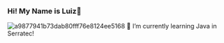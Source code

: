 ### Hi! My Name is Luiz👋
![a9877941b73dab80fff76e8124ee5168](https://user-images.githubusercontent.com/102326788/165004159-4aae7067-88dd-477d-9c4c-542251611b67.jpg)
🌱 I’m currently learning Java in Serratec!

<!--
**LuizzFelipe0/LuizzFelipe0** is a ✨ _special_ ✨ repository because its `README.md` (this file) appears on your GitHub profile.

Here are some ideas to get you started:

- 🔭 I’m currently working on ...
- 🌱 I’m currently learning ...
- 👯 I’m looking to collaborate on ...
- 🤔 I’m looking for help with ...
- 💬 Ask me about ...
- 📫 How to reach me: ...
- 😄 Pronouns: ...
- ⚡ Fun fact: ...
-->
